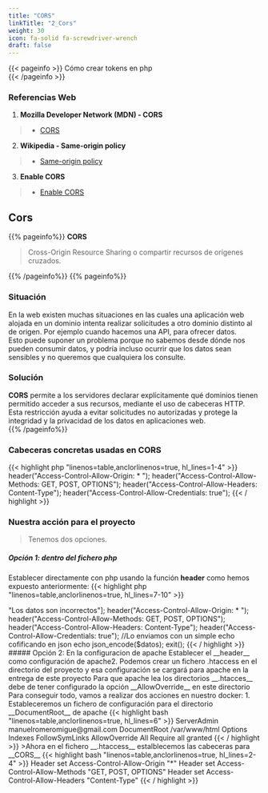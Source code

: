 ```yaml
---
title: "CORS"
linkTitle: "2_Cors"
weight: 30
icon: fa-solid fa-screwdriver-wrench
draft: false
---
```



{{< pageinfo >}}
Cómo crear tokens en php  
{{< /pageinfo >}}
### Referencias Web
1. **Mozilla Developer Network (MDN) - CORS**
  > - [CORS](https://developer.mozilla.org/en-US/docs/Web/HTTP/CORS)

2. **Wikipedia - Same-origin policy**
  > - [Same-origin policy](https://en.wikipedia.org/wiki/Same-origin_policy)

3. **Enable CORS**
  > - [Enable CORS](https://enable-cors.org/)



## Cors
{{% pageinfo%}}
  __CORS__ 
> Cross-Origin Resource Sharing o compartir recursos de orígenes cruzados.
 
{{% /pageinfo%}}
{{% pageinfo%}}

 
### Situación
En la web existen muchas situaciones en las cuales una aplicación web alojada en un dominio intenta realizar solicitudes a otro dominio distinto al de origen. Por ejemplo cuando hacemos una API, para ofrecer datos.   
Esto puede suponer un problema porque no sabemos desde dónde nos pueden consumir datos, y podría incluso ocurrir que los datos sean sensibles y no queremos que cualquiera los consulte.     
### Solución
__CORS__ permite a los servidores declarar explícitamente qué dominios tienen permitido acceder a sus recursos, mediante el uso de cabeceras HTTP. Esta restricción ayuda a evitar solicitudes no autorizadas y protege la integridad y la privacidad de los datos en aplicaciones web.    
{{% /pageinfo%}}
### Cabeceras concretas usadas en CORS
{{< highlight php "linenos=table,anclorlinenos=true, hl_lines=1-4" >}}
header("Access-Control-Allow-Origin: * ");
header("Access-Control-Allow-Methods: GET, POST, OPTIONS");
header("Access-Control-Allow-Headers: Content-Type");
header("Access-Control-Allow-Credentials: true");
{{< / highlight >}}
### Nuestra acción para el proyecto
>Tenemos dos opciones.     

##### Opción 1: dentro del fichero php    
Establecer directamente con php usando la función __header__ como hemos expuesto anteriormente:
{{< highlight php "linenos=table,anclorlinenos=true, hl_lines=7-10" >}}
<?php
//código donde queremos enviar una respuesta a otro dominio
 ......
  //Preparamos la información que queremos enviar
  $datos = ["msj"=>"Los datos son incorrectos"];

  header("Access-Control-Allow-Origin: * ");
  header("Access-Control-Allow-Methods: GET, POST, OPTIONS");
  header("Access-Control-Allow-Headers: Content-Type");
  header("Access-Control-Allow-Credentials: true");

  //Lo enviamos con un simple echo cofificando en json
  echo json_encode($datos);
  exit();
{{< / highlight >}}



##### Opción 2: En la configuracion de apache  

Establecer el __header__ como configuración de apache2.      
Podemos crear un fichero .htaccess en el directorio del proyecto y esa configuración se cargará para apache en la entrega de este proyecto       
Para que apache lea los directorios __.htacces__ debe de tener configurado la opción __AllowOverride__ en este directorio   
Para conseguir todo, vamos a realizar dos acciones en nuestro docker:    1. Estableceremos un fichero de configuración para el directorio __DocumentRoot__ de apache
{{< highlight bash "linenos=table,anclorlinenos=true, hl_lines=6" >}}
<VirtualHost *:80>
    ServerAdmin manuelromeromigue@gmail.com
    DocumentRoot /var/www/html
      <Directory /var/www/html>
        Options Indexes FollowSymLinks
        AllowOverride All
        Require all granted
    </Directory>
</VirtualHost>
{{< / highlight >}}

>Ahora en el fichero __.htaccess__ estalblecemos las cabeceras para __CORS__

{{< highlight bash "linenos=table,anclorlinenos=true, hl_lines=2-4" >}}
<IfModule mod_headers.c>
    Header set Access-Control-Allow-Origin "*"
    Header set Access-Control-Allow-Methods "GET, POST, OPTIONS"
    Header set Access-Control-Allow-Headers "Content-Type"
</IfModule>
{{< / highlight >}}








